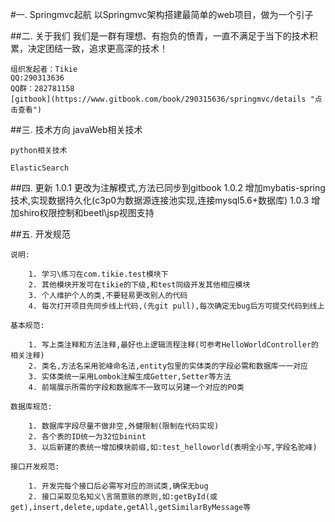 #一. Springmvc起航
    以Springmvc架构搭建最简单的web项目，做为一个引子
    
    
##二. 关于我们
    我们是一群有理想、有抱负的愤青，一直不满足于当下的技术积累，决定团结一致，追求更高深的技术！
    
    组织发起者：Tikie
    QQ:290313636
    QQ群：282781158
    [gitbook](https://www.gitbook.com/book/290315636/springmvc/details "点击查看")
    
    
    
##三. 技术方向
    javaWeb相关技术
    
    python相关技术
    
    ElasticSearch
    
##四. 更新
    1.0.1 更改为注解模式,方法已同步到gitbook
    1.0.2 增加mybatis-spring技术,实现数据持久化(c3p0为数据源连接池实现,连接mysql5.6+数据库)
    1.0.3 增加shiro权限控制和beetl\jsp视图支持
    
##五. 开发规范

    说明:
    
        1. 学习\练习在com.tikie.test模块下
        2. 其他模块开发可在tikie的下级,和test同级开发其他相应模块
        3. 个人维护个人的类,不要轻易更改别人的代码
        4. 每次打开项目先同步线上代码,(先git pull),每次确定无bug后方可提交代码到线上
        
    基本规范:
    
        1. 写上类注释和方法注释,最好也上逻辑流程注释(可参考HelloWorldController的相关注释)
        2. 类名,方法名采用驼峰命名法,entity包里的实体类的字段必需和数据库一一对应
        3. 实体类统一采用Lombok注解生成Getter,Setter等方法
        4. 前端展示所需的字段和数据库不一致可以另建一个对应的PO类
        
    数据库规范:
    
        1. 数据库字段尽量不做非空,外健限制(限制在代码实现)
        2. 各个表的ID统一为32位binint
        3. 以后新建的表统一增加模块前缀,如:test_helloworld(表明全小写,字段名驼峰)
        
    接口开发规范:
    
        1. 开发完每个接口后必需写对应的测试类,确保无bug
        2. 接口采取见名知义\言简意赅的原则,如:getById(或get),insert,delete,update,getAll,getSimilarByMessage等